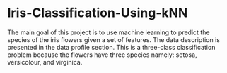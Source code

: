 # Iris-Classification-Using-kNN
The main goal of this project is to use machine learning to predict the species of the iris flowers given a set of features. The data description is presented in the data profile section. This is a three-class classification problem because the flowers have three species namely: setosa, versicolour, and virginica.
